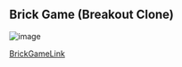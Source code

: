 ## Brick Game (Breakout Clone)  

![image](https://github.com/Tim-HanSheng-Huang/C_Sharp/blob/main/BrickGame/BrickGame.PNG)  

[BrickGameLink](https://github.com/Tim-HanSheng-Huang/C_Sharp/blob/main/BrickGame/BrickGame.exe) 
